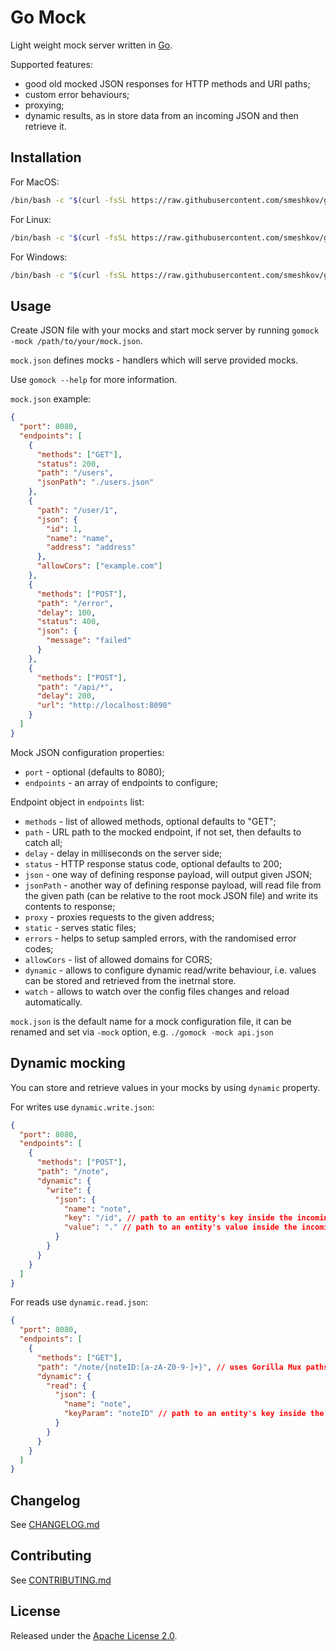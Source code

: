 # Go Mock

Light weight mock server written in [Go](https://golang.org/).

Supported features:

- good old mocked JSON responses for HTTP methods and URI paths;
- custom error behaviours;
- proxying;
- dynamic results, as in store data from an incoming JSON and then retrieve it.

## Installation

For MacOS:

```bash
/bin/bash -c "$(curl -fsSL https://raw.githubusercontent.com/smeshkov/gomock/master/_bin/install.sh)"
```

For Linux:

```bash
/bin/bash -c "$(curl -fsSL https://raw.githubusercontent.com/smeshkov/gomock/master/_bin/install.sh)" linux
```

For Windows:

```bash
/bin/bash -c "$(curl -fsSL https://raw.githubusercontent.com/smeshkov/gomock/master/_bin/install.sh)" windows
```

## Usage

Create JSON file with your mocks and start mock server by running `gomock -mock /path/to/your/mock.json`.

`mock.json` defines mocks - handlers which will serve provided mocks.

Use `gomock --help` for more information.

`mock.json` example:

```json
{
  "port": 8080,
  "endpoints": [
    {
      "methods": ["GET"],
      "status": 200,
      "path": "/users",
      "jsonPath": "./users.json"
    },
    {
      "path": "/user/1",
      "json": {
        "id": 1,
        "name": "name",
        "address": "address"
      },
      "allowCors": ["example.com"]
    },
    {
      "methods": ["POST"],
      "path": "/error",
      "delay": 100,
      "status": 400,
      "json": {
        "message": "failed"
      }
    },
    {
      "methods": ["POST"],
      "path": "/api/*",
      "delay": 200,
      "url": "http://localhost:8090"
    }
  ]
}
```

Mock JSON configuration properties:

- `port` - optional (defaults to 8080);
- `endpoints` - an array of endpoints to configure;

Endpoint object in `endpoints` list:

- `methods` - list of allowed methods, optional defaults to "GET";
- `path` - URL path to the mocked endpoint, if not set, then defaults to catch all;
- `delay` - delay in milliseconds on the server side;
- `status` - HTTP response status code, optional defaults to 200;
- `json` - one way of defining response payload, will output given JSON;
- `jsonPath` - another way of defining response payload, will read file from the given path (can be relative to the root mock JSON file) and write its contents to response;
- `proxy` - proxies requests to the given address;
- `static` - serves static files;
- `errors` - helps to setup sampled errors, with the randomised error codes;
- `allowCors` - list of allowed domains for CORS;
- `dynamic` - allows to configure dynamic read/write behaviour, i.e. values can be stored and retrieved from the inetrnal store.
- `watch` - allows to watch over the config files changes and reload automatically.

`mock.json` is the default name for a mock configuration file, it can be renamed and set via `-mock` option, e.g. `./gomock -mock api.json`

## Dynamic mocking

You can store and retrieve values in your mocks by using `dynamic` property.

For writes use `dynamic.write.json`:

```json
{
  "port": 8080,
  "endpoints": [
    {
      "methods": ["POST"],
      "path": "/note",
      "dynamic": {
        "write": {
          "json": {
            "name": "note",
            "key": "/id", // path to an entity's key inside the incoming request JSON from the client ("id" field in this case)
            "value": "." // path to an entity's value inside the incoming request JSON from the client (root in this case)
          }
        }
      }
    }
  ]
}
```

For reads use `dynamic.read.json`:

```json
{
  "port": 8080,
  "endpoints": [
    {
      "methods": ["GET"],
      "path": "/note/{noteID:[a-zA-Z0-9-]+}", // uses Gorilla Mux paths
      "dynamic": {
        "read": {
          "json": {
            "name": "note",
            "keyParam": "noteID" // path to an entity's key inside the incoming request path from the client ("noteID" param in this case)
          }
        }
      }
    }
  ]
}
```

## Changelog

See [CHANGELOG.md](https://raw.githubusercontent.com/smeshkov/gomock/master/CHANGELOG.md)

## Contributing

See [CONTRIBUTING.md](https://raw.githubusercontent.com/smeshkov/gomock/master/CONTRIBUTING.md)

## License

Released under the [Apache License 2.0](https://raw.githubusercontent.com/smeshkov/gomock/master/LICENSE).
